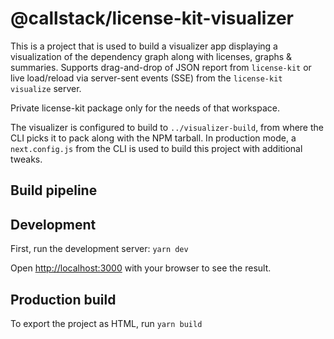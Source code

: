 # @callstack/license-kit-visualizer

This is a project that is used to build a visualizer app displaying a visualization of the dependency graph along with licenses, graphs & summaries. Supports drag-and-drop of JSON report from `license-kit` or live load/reload via server-sent events (SSE) from the `license-kit visualize` server.

Private license-kit package only for the needs of that workspace.

The visualizer is configured to build to `../visualizer-build`, from where the CLI picks it to pack along with the NPM tarball. In production mode, a `next.config.js` from the CLI is used to build this project with additional tweaks.

## Build pipeline

## Development

First, run the development server: `yarn dev`

Open [http://localhost:3000](http://localhost:3000) with your browser to see the result.

## Production build

To export the project as HTML, run `yarn build`
